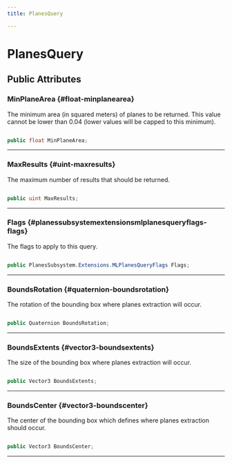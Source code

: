 ```yaml
---
title: PlanesQuery

---
```


# PlanesQuery










## Public Attributes

### MinPlaneArea {#float-minplanearea}

The minimum area (in squared meters) of planes to be returned. This value cannot be lower than 0.04 (lower values will be capped to this minimum). 

```csharp

public float MinPlaneArea;

```






-----------

### MaxResults {#uint-maxresults}

The maximum number of results that should be returned. 

```csharp

public uint MaxResults;

```






-----------

### Flags {#planessubsystemextensionsmlplanesqueryflags-flags}

The flags to apply to this query. 

```csharp

public PlanesSubsystem.Extensions.MLPlanesQueryFlags Flags;

```






-----------

### BoundsRotation {#quaternion-boundsrotation}

The rotation of the bounding box where planes extraction will occur. 

```csharp

public Quaternion BoundsRotation;

```






-----------

### BoundsExtents {#vector3-boundsextents}

The size of the bounding box where planes extraction will occur. 

```csharp

public Vector3 BoundsExtents;

```






-----------

### BoundsCenter {#vector3-boundscenter}

The center of the bounding box which defines where planes extraction should occur. 

```csharp

public Vector3 BoundsCenter;

```






-----------

